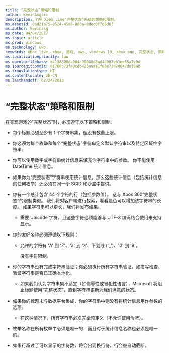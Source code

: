 ```yaml
---
title: “完整状态”策略和限制
author: KevinAsgari
description: 了解 Xbox Live“完整状态”系统的策略和限制。
ms.assetid: 0ad21a75-0524-45a8-8d8a-0dec0f7d6d6f
ms.author: kevinasg
ms.date: 04/04/2017
ms.topic: article
ms.prod: windows
ms.technology: uwp
keywords: xbox live, xbox, 游戏, uwp, windows 10, xbox one, 完整状态, 策略
ms.localizationpriority: low
ms.openlocfilehash: e4138690da904a99008d8ad4d987e61ee35a7c9d
ms.sourcegitcommit: 01760b73fa8cdb423a9aa1f63e72e70647d8f6ab
ms.translationtype: HT
ms.contentlocale: zh-CN
ms.lasthandoff: 02/24/2018
---
```

# <a name="rich-presence-policies-and-limitations"></a>“完整状态”策略和限制

在实现游戏的“完整状态”时，必须遵守以下策略和限制。

-   每个标题必须至少有 1 个字符串集，但没有数量上限。
-   你必须为每个枚举和每个“完整状态”字符串定义默认字符串以及特定区域性字符串。
-   你可以使用数字或字符串统计信息来填充你字符串中的参数。 你不能使用 DateTime 统计信息。
-   如果你为“完整状态”字符串使用统计信息，那么这些统计信息（包括统计信息的任何枚举）还必须在同一个 SCID 和沙盒中提供。
-   你有一个总计包含 44 个字符的行（包括参数值）。 这与 Xbox 360“完整状态”的限制类似。 我们将对客户端进行探索，看看是否可以增加该字符串的长度。 如果字符串可以更长，我们将发布结果。
    -   需要 Unicode 字符，且这些字符必须能够与 UTF-8 编码结合使用来支持显示。
-   你的友好名称必须遵循以下规则：
    -   允许的字符有 'A' 到 'Z'、'a' 到 'z'、下划线 ('\_')、'0' 到 '9'。

        没有字符限制。

-   你的字符串没有完成字符串验证；你必须执行所有字符串验证，如拼写检查、验证字符串是否已正确本地化。
    -   如果我们认为字符串集不适宜（如侮辱性或冒犯性语言），Microsoft 将阻止标题使用“完整状态”，直到字符串更新为我们满意的状态。
-   如果你的标题未与数据平台集成，你的字符串中则没有将统计信息用作参数的选项。
    -   在这种情况下，所有字符串必须完全预定义（不允许使用令牌）。
-   枚举名称在所有枚举中必须是唯一的，而且对于统计信息名称也必须是唯一的。
-   如果行超过了可以显示的字符数，将会出现换行符，行会被自动截断。
